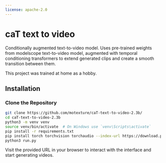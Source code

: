 ```yaml
---
license: apache-2.0
---
```

# caT text to video

Conditionally augmented text-to-video model. Uses pre-trained weights from modelscope text-to-video model, augmented with temporal conditioning transformers to extend generated clips and create a smooth transition between them.

This project was trained at home as a hobby.

## Installation

### Clone the Repository

```bash
git clone https://github.com/motexture/caT-text-to-video-2.3b/
cd caT-text-to-video-2.3b
python3 -m venv venv
source venv/bin/activate  # On Windows use `venv\Scripts\activate`
pip install -r requirements.txt
pip install torch torchvision torchaudio --index-url https://download.pytorch.org/whl/cu121
python3 run.py
```

Visit the provided URL in your browser to interact with the interface and start generating videos.
